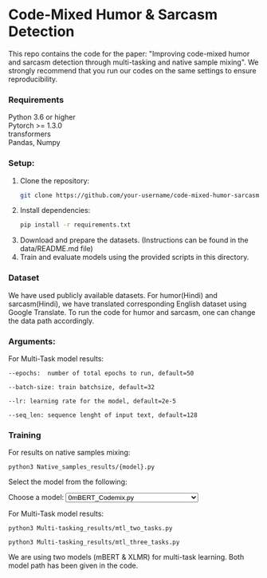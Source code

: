 # Code-Mixed Humor & Sarcasm Detection

This repo contains the code for the paper: "Improving code-mixed humor and sarcasm detection through multi-tasking
and native sample mixing". We strongly recommend that you run our codes on the same settings to ensure reproducibility. 

### Requirements

Python 3.6 or higher <br>
Pytorch >= 1.3.0 <br>
transformers  <br>
Pandas, Numpy <br>

### Setup:
1. Clone the repository:
   ```bash
   git clone https://github.com/your-username/code-mixed-humor-sarcasm-detection.git
   ```
2. Install dependencies:
   ```bash
   pip install -r requirements.txt
   ```
3. Download and prepare the datasets. (Instructions can be found in the data/README.md file)
4. Train and evaluate models using the provided scripts in this directory.

### Dataset

We have used publicly  available datasets. For humor(Hindi) and sarcasm(Hindi), we have translated corresponding English dataset using Google Translate. To run the code for humor and sarcasm, one can change the data path accordingly.

### Arguments:

For Multi-Task model results:

```
--epochs:  number of total epochs to run, default=50

--batch-size: train batchsize, default=32

--lr: learning rate for the model, default=2e-5

--seq_len: sequence lenght of input text, default=128
```

### Training
 For results on native samples mixing:

```
python3 Native_samples_results/{model}.py
```
Select the model from the following:

<form> <label for="model">Choose a model:</label> <select id="model" name="model"> <option value="0mBERT_Codemix.py">0mBERT_Codemix.py</option> <option value="0XLMR_Codemix.py">0XLMR_Codemix.py</option> <option value="0NB_Codemix.py">0NB_Codemix.py</option> <option value="0RF_Codemix.py">0RF_Codemix.py</option> <option value="0SVM_Codemix.py">0SVM_Codemix.py</option> <option value="0mBERT_Combined_Cod+eng.py">0mBERT_Combined_(Cod+eng).py</option> <option value="0XLMR_Combined_Cod+eng.py">0XLMR_Combined_(Cod+eng).py</option> <option value="0NB_Combined_Cod+eng.py">0NB_Combined_(Cod+eng).py</option> <option value="0RF_Combined_Cod+eng.py">0RF_Combined_(Cod+eng).py</option> <option value="0SVM_Combined_Cod+eng.py">0SVM_Combined_(Cod+eng).py</option> <option value="0mBERT_Combined_Cod+hind.py">0mBERT_Combined_(Cod+hind).py</option> <option value="0XLMR_Combined_Cod+hind.py">0XLMR_Combined_(Cod+hind).py</option> <option value="0NB_Combined_Cod+hind.py">0NB_Combined_(Cod+hind).py</option> <option value="0RF_Combined_Cod+hind.py">0RF_Combined_(Cod+hind).py</option> <option value="0SVM_Combined_Cod+hind.py">0SVM_Combined_(Cod+hind).py</option> <option value="0mBERT_Combined_Cod+hind+eng.py">0mBERT_Combined_(Cod+hind+eng).py</option> <option value="0XLMR_Combined_Cod+hind+eng.py">0XLMR_Combined_(Cod+hind+eng).py</option> <option value="0NB_Combined_Cod+hind+eng.py">0NB_Combined_(Cod+hind+eng).py</option> <option value="0RF_Combined_Cod+hind+eng.py">0RF_Combined_(Cod+hind+eng).py</option> <option value="0SVM_Combined_Cod+hind+eng.py">0SVM_Combined_(Cod+hind+eng).py</option> </select> </form> 

For Multi-Task model results:

```
python3 Multi-tasking_results/mtl_two_tasks.py

python3 Multi-tasking_results/mtl_three_tasks.py
```
We are using two models (mBERT & XLMR) for multi-task learning. Both model path has been given in the code.
